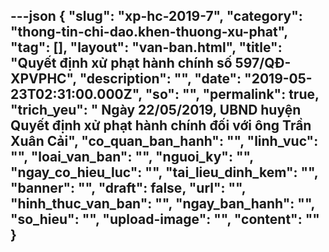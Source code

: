 ---json
{
    "slug": "xp-hc-2019-7",
    "category": "thong-tin-chi-dao.khen-thuong-xu-phat",
    "tag": [],
    "layout": "van-ban.html",
    "title": "Quyết định xử phạt hành chính số 597/QĐ-XPVPHC",
    "description": "",
    "date": "2019-05-23T02:31:00.000Z",
    "so": "",
    "permalink": true,
    "trich_yeu": " Ngày 22/05/2019, UBND huyện Quyết định xử phạt hành chính đối với ông Trần Xuân Cải",
    "co_quan_ban_hanh": "",
    "linh_vuc": "",
    "loai_van_ban": "",
    "nguoi_ky": "",
    "ngay_co_hieu_luc": "",
    "tai_lieu_dinh_kem": "",
    "banner": "",
    "draft": false,
    "url": "",
    "hinh_thuc_van_ban": "",
    "ngay_ban_hanh": "",
    "so_hieu": "",
    "upload-image": "",
    "__content__": ""
}
---
